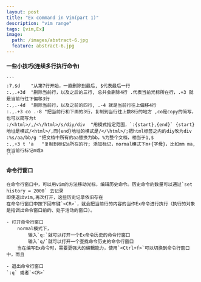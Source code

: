 ```yaml
---
layout: post
title: "Ex command in Vim(part 1)"
description: "vim range"
tags: [vim,Ex]
image:
  path: /images/abstract-6.jpg
  feature: abstract-6.jpg
---
```



#### 一些小技巧(连续多行执行命令)

    ```
    :7,$d    "从第7行开始，一直删除到最后, $代表最后一行
    :.,.+3d  "删除当前行，以及之后的三行, 总共会删除4行 .代表当前光标所在行，.+3 就是当前行往下偏移3行
    :.,.-4d  "删除当前行，以及之前的四行, .-4 就是当前行往上偏移4行
    :.,.+3 co .-8 "把当前行和下面的3行，复制到当行往上数8行的地方 ,co是copy的简写，也可以简写为t
    :/<html>/,/<\/html>/s/diy/div  "用模式指定范围，`:{start},{end}` {start}地址是模式/<html>/,而{end}地址的模式是/</\html>/;把html标签之内的diy改为div
    :%s/aa/bb/g "把文档中所有的aa替换为bb，%为整个文档，相当于1,$
    :.,+3 t 'a   "复制到标记a所在的行; 添加标记，normal模式下m+{字母}，比如mm ma,在当前行标记m或a
    ```

#### 命令行窗口

    在命令行窗口中，可以用vim的方法移动光标，编辑历史命令。历史命令的数量可以通过`set history = 2000` 去记录
    即使退出vim,再次打开，这些历史记录依旧存在
    在命令行窗口中按下回车键`<CR>`，就会把当前行的内容的当作Ex命令进行执行（执行的对象是指调出命令窗口前的、处于活动的窗口)。

    - 打开命令行窗口
        normal模式下，
            输入`q:`就可以打开一个Ex命令历史的命令行窗口
            输入`q/`就可以打开一个查找命令历史的命令行窗口
        当在编写Ex命令时，需要更强大的编辑能力，使用`<Ctrl+f>`可以切换到命令行窗口中，而且

    - 退出命令行窗口
    `:q` 或者`<CR>`

    

